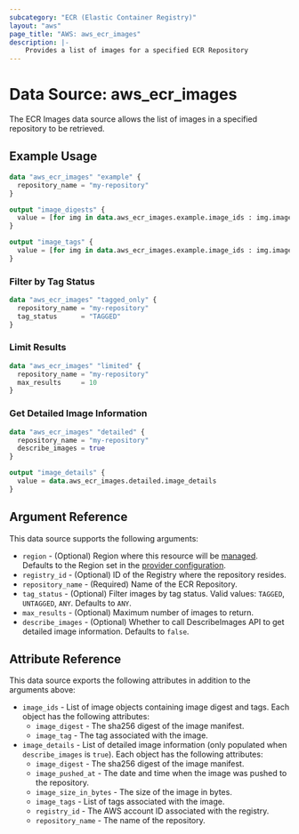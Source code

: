 ```yaml
---
subcategory: "ECR (Elastic Container Registry)"
layout: "aws"
page_title: "AWS: aws_ecr_images"
description: |-
    Provides a list of images for a specified ECR Repository
---
```


# Data Source: aws_ecr_images

The ECR Images data source allows the list of images in a specified repository to be retrieved.

## Example Usage

```terraform
data "aws_ecr_images" "example" {
  repository_name = "my-repository"
}

output "image_digests" {
  value = [for img in data.aws_ecr_images.example.image_ids : img.image_digest if img.image_digest != null]
}

output "image_tags" {
  value = [for img in data.aws_ecr_images.example.image_ids : img.image_tag if img.image_tag != null]
}
```

### Filter by Tag Status

```terraform
data "aws_ecr_images" "tagged_only" {
  repository_name = "my-repository"
  tag_status      = "TAGGED"
}
```

### Limit Results

```terraform
data "aws_ecr_images" "limited" {
  repository_name = "my-repository"
  max_results     = 10
}
```

### Get Detailed Image Information

```terraform
data "aws_ecr_images" "detailed" {
  repository_name = "my-repository"
  describe_images = true
}

output "image_details" {
  value = data.aws_ecr_images.detailed.image_details
}
```

## Argument Reference

This data source supports the following arguments:

* `region` - (Optional) Region where this resource will be [managed](https://docs.aws.amazon.com/general/latest/gr/rande.html#regional-endpoints). Defaults to the Region set in the [provider configuration](https://registry.terraform.io/providers/hashicorp/aws/latest/docs#aws-configuration-reference).
* `registry_id` - (Optional) ID of the Registry where the repository resides.
* `repository_name` - (Required) Name of the ECR Repository.
* `tag_status` - (Optional) Filter images by tag status. Valid values: `TAGGED`, `UNTAGGED`, `ANY`. Defaults to `ANY`.
* `max_results` - (Optional) Maximum number of images to return.
* `describe_images` - (Optional) Whether to call DescribeImages API to get detailed image information. Defaults to `false`.

## Attribute Reference

This data source exports the following attributes in addition to the arguments above:

* `image_ids` - List of image objects containing image digest and tags. Each object has the following attributes:
    * `image_digest` - The sha256 digest of the image manifest.
    * `image_tag` - The tag associated with the image.
* `image_details` - List of detailed image information (only populated when `describe_images` is `true`). Each object has the following attributes:
    * `image_digest` - The sha256 digest of the image manifest.
    * `image_pushed_at` - The date and time when the image was pushed to the repository.
    * `image_size_in_bytes` - The size of the image in bytes.
    * `image_tags` - List of tags associated with the image.
    * `registry_id` - The AWS account ID associated with the registry.
    * `repository_name` - The name of the repository.
